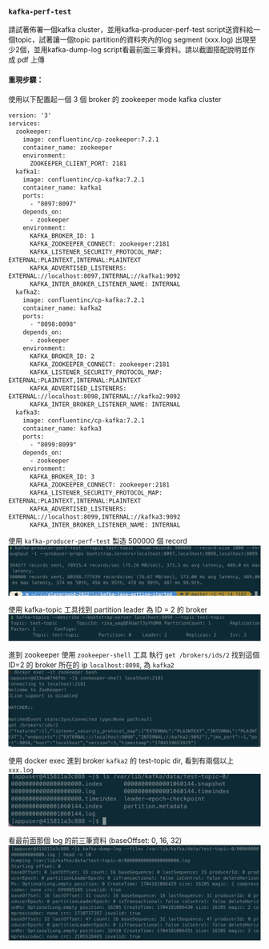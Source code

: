 
### `kafka-perf-test`

請試著佈署一個kafka cluster，並用kafka-producer-perf-test script送資料給一個topic，試著讓一個topic partition的資料夾內的log segment (xxx.log) 出現至少2個，並用kafka-dump-log script看最前面三筆資料。請以截圖搭配說明並作成 pdf 上傳

#### 重現步驟：
使用以下配置起一個 3 個 broker 的 zookeeper mode kafka cluster

```
version: '3'
services:
  zookeeper:
    image: confluentinc/cp-zookeeper:7.2.1
    container_name: zookeeper
    environment:
      ZOOKEEPER_CLIENT_PORT: 2181
  kafka1:
    image: confluentinc/cp-kafka:7.2.1
    container_name: kafka1
    ports:
      - "8097:8097"
    depends_on:
      - zookeeper
    environment:
      KAFKA_BROKER_ID: 1
      KAFKA_ZOOKEEPER_CONNECT: zookeeper:2181
      KAFKA_LISTENER_SECURITY_PROTOCOL_MAP: EXTERNAL:PLAINTEXT,INTERNAL:PLAINTEXT
      KAFKA_ADVERTISED_LISTENERS: EXTERNAL://localhost:8097,INTERNAL://kafka1:9092
      KAFKA_INTER_BROKER_LISTENER_NAME: INTERNAL
  kafka2:
    image: confluentinc/cp-kafka:7.2.1
    container_name: kafka2
    ports:
      - "8098:8098"
    depends_on:
      - zookeeper
    environment:
      KAFKA_BROKER_ID: 2
      KAFKA_ZOOKEEPER_CONNECT: zookeeper:2181
      KAFKA_LISTENER_SECURITY_PROTOCOL_MAP: EXTERNAL:PLAINTEXT,INTERNAL:PLAINTEXT
      KAFKA_ADVERTISED_LISTENERS: EXTERNAL://localhost:8098,INTERNAL://kafka2:9092
      KAFKA_INTER_BROKER_LISTENER_NAME: INTERNAL
  kafka3:
    image: confluentinc/cp-kafka:7.2.1
    container_name: kafka3
    ports:
      - "8099:8099"
    depends_on:
      - zookeeper
    environment:
      KAFKA_BROKER_ID: 3
      KAFKA_ZOOKEEPER_CONNECT: zookeeper:2181
      KAFKA_LISTENER_SECURITY_PROTOCOL_MAP: EXTERNAL:PLAINTEXT,INTERNAL:PLAINTEXT
      KAFKA_ADVERTISED_LISTENERS: EXTERNAL://localhost:8099,INTERNAL://kafka3:9092
      KAFKA_INTER_BROKER_LISTENER_NAME: INTERNAL
```


使用 `kafka-producer-perf-test` 製造 500000 個 record
![record](assets/kafka_perf_test_emit_records.png)

使用 kafka-topic 工具找到 partition leader 為 ID = 2 的 broker
![partition leader](assets/kafka_perf_test_desc_topic_get_isr_broker.png)

進到 zookeeper 使用 `zookeeper-shell` 工具
執行 `get /brokers/ids/2` 找到這個 ID=2 的 broker 所在的 ip
`localhost:8098`, 為 `kafka2`
![zk](assets/kafka_perf_test_zk_get_broker_ip.png)

使用 docker exec 進到 broker `kafka2` 的 test-topic dir, 看到有兩個以上 `xxx.log`
![log](assets/kafka_perf_test_ls_log_dir.png)

看最前面那個 log 的前三筆資料 (baseOffset: 0, 16, 32)
![first_3_records](assets/kafka_perf_test_dump_log.png)